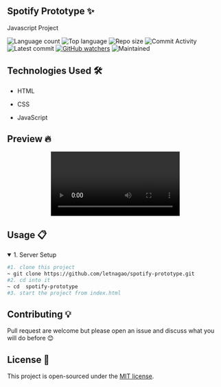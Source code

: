 ## Spotify Prototype ✨
Javascript Project

![Language count](https://img.shields.io/github/languages/count/letnagao/spotify-prototype?color=green)
![Top language](https://img.shields.io/github/languages/top/letnagao/spotify-prototype?color=ff69b4)
![Repo size](https://img.shields.io/github/repo-size/letnagao/spotify-prototype?color=yellow)
![Commit Activity](https://img.shields.io/github/commit-activity/y/letnagao/spotify-prototype?color=blue)
![Latest commit](https://img.shields.io/github/last-commit/letnagao/spotify-prototype?color=red)
[![GitHub watchers](https://img.shields.io/github/watchers/letnagao/spotify-prototype?logo=GitHub)](https://github.com/letnagao/spotify-prototype/watchers)
![Maintained](https://img.shields.io/maintenance/yes/9999)


</ul><h2>Technologies Used 🛠️</h2>
<ul>
<li>HTML</li>
</ul><ul>
<li>CSS</li>
</ul><ul>
<li>JavaScript</li>
  
</ul><h2> Preview 🔥</h2>
<p align="center">
  <video src="https://user-images.githubusercontent.com/99754900/173213334-6b9daf54-edac-4264-86ed-b7b6682fbcde.mp4" />
</p>


## Usage 📋
<details open>
<summary>1. Server Setup</summary>

```bash
#1. clone this project
~ git clone https://github.com/letnagao/spotify-prototype.git
#2. cd into it
~ cd  spotify-prototype
#3. start the project from index.html
```
</details>

## Contributing 💡
Pull request are welcome but please open an issue and discuss what you will do before 😊

## License 📄
This project is open-sourced under the [MIT license](https://opensource.org/licenses/MIT).
